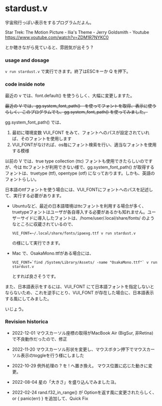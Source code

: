 # stardust.v

宇宙飛行っぽい表示をするプログラムだよん。

Star Trek: The Motion Picture - Ilia's Theme - Jerry Goldsmith - Youtube
https://www.youtube.com/watch?v=ZDM1R7NYKC0

とか聴きながら見ていると、雰囲気が出そう ?

### usage and dosage

`v run stardust.v` で実行できます。終了はESCキーか Q を押下。

### code inside note

最近の v では、font.default() を使うらしく、大幅に変更しますた。

~~最近の V では、gg.system_font_path()　を使ってフォントを取得、表示に使うらしく、このプログラムでも、gg.system_font_path() を使ってみました。~~

gg.system_font_path() では、

1. 最初に環境変数 VUI_FONT をみて、フォントへのパスが設定されていれば、そのフォントを使用します
2. VUI_FONTがなければ、os毎にフォント検索を行い、適当なフォントを使用する模様

以前の V では、true type collection (ttc) フォントも使用できたらしいのですが、今は ttcフォントが利用できない様で、gg.system_font_path() が取得するフォントは、truetype (ttf), opentype (otf) になっております。しかも、英語のフォントらしい。

日本語のttfフォントを使う場合には、VUI_FONTにフォントへのパスを記述して、実行する必要があります。

- Ubuntuなど、最近の日本語環境はttcフォントを利用する場合が多く、truetypeフォントはユーザが各自導入する必要があるかも知れません。ユーザーサイドに導入したフォントは、/home/user/.local/share/fonts/ のようなところに収蔵されているので、
  
  ```
  VUI_FONT=~/.local/share/fonts/ipaexg.ttf v run stardust.v
  ```
  
  の様にして実行できます。

- Mac で、OsakaMono.ttfがある場合には、
  
  ```
  VUI_FONT=`find /System/Library/Assets/ -name "OsakaMono.ttf"` v run stardust.v 
  ```
  
  とすれば良さそうです。

また、日本語表示をするには、VUI_FONT にて日本語フォントを指定しないとならないため、これを逆手にとり、VUI_FONT が存在した場合に、日本語表示する風にしてみました。

いじょう。

### Revision historica

- 2022-12-01
  マウスカーソル座標の取得がMacBook Air (BigSur, 非Retina)で不良動作だったので、修正

- 2022-11-20
  マウスカーソル形状を変更し、マウスボタン押下でマウスカーソル表示のtoggleを行う様にしました

- 2022-10-29
  例外処理の ? を ! へ置き換え。
  マウス位置に応じた動きに変更。

- 2022-08-04
  星の「大きさ」を盛り込んでみましたヨ。

- 2022-02-24
  rand.f32_in_range() が Optionを返す風に変更されたらしく、or { panic(err) } を追加して、Quick Fix
